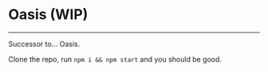 # Oasis (WIP)

---

Successor to... Oasis.

Clone the repo, run `npm i && npm start` and you should be good.
